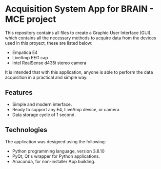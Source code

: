 # Acquisition System App for BRAIN - MCE project

This repository contains all files to create a Graphic User Interface (GUI), which contains all the necessary methods to acquire data from the devices used in this proyect, these are listed below:

+ Empatica E4
+ LiveAmp EEG cap
+ Intel RealSense d435i stereo camera

It is intended that with this application, anyone is able to perform the data acquisition in a practical and simple way.

## Features

+ Simple and modern interface.
+ Ready to support any E4, LiveAmp device, or camera.
+ Data storage cycle of 1 second.

## Technologies

The application was designed using the following:

+ Python programming language, version 3.8.10
+ PyQt, Qt's wrapper for Python applications.
+ Anaconda, for non-installer App building.
